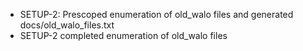 
- SETUP-2: Prescoped enumeration of old_walo files and generated docs/old_walo_files.txt
- SETUP-2 completed enumeration of old_walo files
